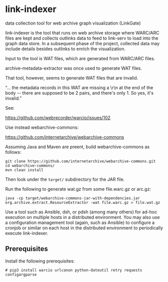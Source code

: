 # link-indexer
data collection tool for web archive graph visualization (LinkGate)

link-indexer is the tool that runs on web archive storage where WARC/ARC
files are kept and collects outlinks data to feed to link-serv to load
into the graph data store.  In a subsequent phase of the project,
collected data may include details besides outlinks to enrich the
visualization.

Input to the tool is WAT files, which are generated from WARC/ARC files.

archive-metadata-extractor was once used to generate WAT files.

That tool, however, seems to generate WAT files that are invalid.

“... the metadata records in this WAT are missing a \r\n at the end of the body -- there are supposed to be 2 pairs, and there's only 1. So yes, it's invalid.”

See:

https://github.com/webrecorder/warcio/issues/102

Use instead webarchive-commons:

https://github.com/internetarchive/webarchive-commons

Assuming Java and Maven are preent, build webarchive-commons as follows:

```
git clone https://github.com/internetarchive/webarchive-commons.git
cd webarchive-commons/
mvn clean install
```

Then look under the `target/` subdirectory for the JAR file.

Run the following to generate wat.gz from some file.warc.gz or arc.gz:

```
java -cp target/webarchive-commons-jar-with-dependencies.jar org.archive.extract.ResourceExtractor -wat file.warc.gz > file.wat.gz
```

Use a tool such as Ansible, dsh, or pdsh (among many others) for ad-hoc
execution on multiple hosts in a distributed environment.  You may also
use a configuration management tool (again, such as Ansible) to
configure a cronjob or similar on each host in the distributed
environment to periodically execute link-indexer.

## Prerequisites

Install the following prerequisites:

```
# pip3 install warcio urlcanon python-dateutil retry requests configargparse
```
